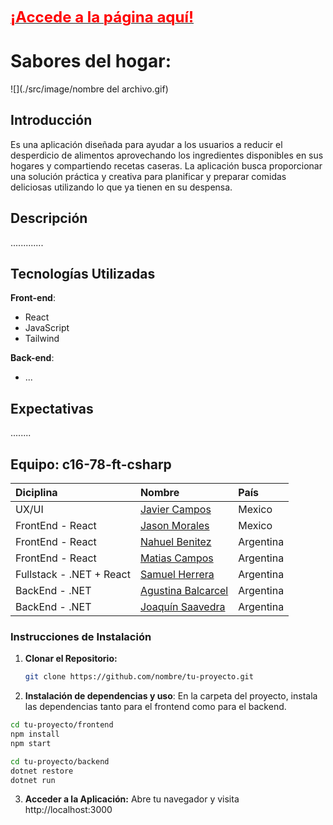 [<span style="font-size: 24px; color: red;">**¡Accede a la página aquí!**</span>](https://nombre.github.io/.../)


# Sabores del hogar:

![](./src/image/nombre del archivo.gif)

## Introducción

Es una aplicación diseñada para ayudar a los usuarios a reducir el
desperdicio   de   alimentos   aprovechando   los   ingredientes   disponibles   en   sus   hogares   y
compartiendo recetas caseras. La aplicación busca proporcionar una solución práctica y creativa
para planificar y preparar comidas deliciosas utilizando lo que ya tienen en su despensa.

## Descripción

.............

## Tecnologías Utilizadas

**Front-end**: 
- React
- JavaScript
- Tailwind

**Back-end**: 
- ...

## Expectativas

........


## Equipo: c16-78-ft-csharp
| Diciplina               | Nombre                                                                                 |País |
|:------------------------ |:------------------------------------------------------------------------------------------- |:---|
|UX/UI| [Javier Campos](https://github.com/...)| Mexico|
|FrontEnd - React| [Jason Morales](https://github.com/jasonmrr)| Mexico|
|FrontEnd - React| [Nahuel Benitez](https://github.com/...)| Argentina|
|FrontEnd - React| [Matias Campos](https://github.com/2022matias)| Argentina|
|Fullstack - .NET + React| [Samuel Herrera](https://github.com/samuelfelip)| Argentina|
|BackEnd - .NET| [Agustina Balcarcel](https://github.com/agusbcl)| Argentina|
|BackEnd - .NET| [Joaquín Saavedra](https://github.com/josaav )| Argentina|

### Instrucciones de Instalación

1. **Clonar el Repositorio:**
   ```bash
   git clone https://github.com/nombre/tu-proyecto.git

2. **Instalación de dependencias y uso**:
En la carpeta del proyecto, instala las dependencias tanto para el frontend como para el backend.
 ```bash
cd tu-proyecto/frontend
npm install
npm start

```
 ```bash
cd tu-proyecto/backend
dotnet restore
dotnet run
```

3. **Acceder a la Aplicación:**
Abre tu navegador y visita http://localhost:3000 

